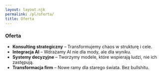 ```yaml
---
layout: layout.njk
permalink: /pl/oferta/
title: Oferta
---
```


<section id="offer">
  <h3>Oferta</h3>
  <ul>
    <li><strong>Konsulting strategiczny</strong> – Transformujemy chaos w strukturę i cele.</li>
    <li><strong>Integracja AI</strong> – Wdrażamy AI nie dla mody, ale dla wyniku.</li>
    <li><strong>Systemy decyzyjne</strong> – Tworzymy modele, które wspierają ludzi, nie ich zastępują.</li>
    <li><strong>Transformacja firm</strong> – Nowe ramy dla starego świata. Bez bullshitu.</li>
  </ul>
</section>
